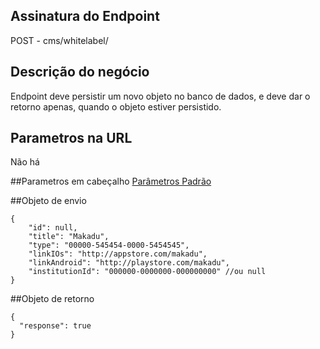 ## Assinatura do Endpoint

POST - cms/whitelabel/

## Descrição do negócio
Endpoint deve persistir um novo objeto no banco de dados, e deve dar o retorno apenas, quando o objeto estiver persistido.

## Parametros na URL
Não há

##Parametros em cabeçalho
[Parâmetros Padrão](/API-\(Endpoints\)/Parâmetros-Padrão)

##Objeto de envio
```
{
    "id": null,
    "title": "Makadu",
    "type": "00000-545454-0000-5454545",
    "linkIOs": "http://appstore.com/makadu",
    "linkAndroid": "http://playstore.com/makadu",
    "institutionId": "000000-0000000-000000000" //ou null
}
```

##Objeto de retorno

```
{
  "response": true
}
```